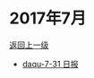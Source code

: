 # 2017年7月

<a href="/#/days/2017/index">返回上一级</a>

- <a href="/#/days/2017/07/daqu-7-31">daqu-7-31 日报</a>